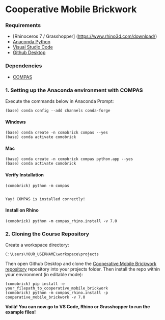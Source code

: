 # Cooperative Mobile Brickwork

### Requirements

* [Rhinoceros 7 / Grasshopper] (https://www.rhino3d.com/download/)
* [Anaconda Python](https://www.anaconda.com/distribution/?gclid=CjwKCAjwo9rtBRAdEiwA_WXcFoyH8v3m-gVC55J6YzR0HpgB8R-PwM-FClIIR1bIPYZXsBtbPRfJ8xoC6HsQAvD_BwE)
* [Visual Studio Code](https://code.visualstudio.com/)
* [Github Desktop](https://desktop.github.com/)

### Dependencies

* [COMPAS](https://compas-dev.github.io/)

### 1. Setting up the Anaconda environment with COMPAS

Execute the commands below in Anaconda Prompt:
	
    (base) conda config --add channels conda-forge

#### Windows
    (base) conda create -n comobrick compas --yes
    (base) conda activate comobrick

#### Mac
    (base) conda create -n comobrick compas python.app --yes
    (base) conda activate comobrick
    
#### Verify Installation

    (comobrick) python -m compas

    
    Yay! COMPAS is installed correctly!

#### Install on Rhino

    (comobrick) python -m compas_rhino.install -v 7.0

### 2. Cloning the Course Repository

Create a workspace directory:

    C:\Users\YOUR_USERNAME\workspace\projects

Then open Github Desktop and clone the [Cooperative Mobile Brickwork repository](https://github.com/augmentedfabricationlab/cooperative_mobile_brickwork) repository into your projects folder. Then install the repo within your environment (in editable mode):

    (comobrick) pip install -e your_filepath_to_cooperative_mobile_brickwork
    (comobrick) python -m compas_rhino.install -p cooperative_mobile_brickwork -v 7.0

**Voilà! You can now go to VS Code, Rhino or Grasshopper to run the example files!**
